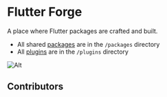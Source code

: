 # Flutter Forge

A place where Flutter packages are crafted and built.

- All shared [packages](packages/README.md) are in the `/packages` directory
- All [plugins](plugins/README.md) are in the `/plugins` directory

![Alt](https://repobeats.axiom.co/api/embed/6059fdb98f7459eea3b11801c627f4cdf811f460.svg "Repobeats analytics image")

## Contributors

<!-- ALL-CONTRIBUTORS-LIST:START - Do not remove or modify this section -->
<!-- prettier-ignore-start -->
<!-- markdownlint-disable -->

<!-- markdownlint-restore -->
<!-- prettier-ignore-end -->

<!-- ALL-CONTRIBUTORS-LIST:END -->
